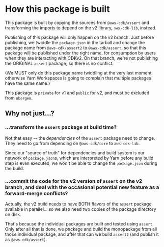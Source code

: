 # How this package is built

This package is built by copying the sources from `@aws-cdk/assert` and
transforming the imports to depend on the v2 library, `aws-cdk-lib`, instead.

Publishing of this package will only happen on the v2 branch. Just before
publishing, we twiddle the `package.json` in the tarball and change the
package name from `@aws-cdk/assert2` to `@aws-cdk/assert`, so that this
package will be published under the right name, for consumption by users when
they are interacting with CDKv2. On that branch, we're not publishing the
ORIGINAL `assert` package, so there is no conflict.

(We MUST only do this package name twiddling at the very last moment, otherwise
Yarn Workspaces is going to complain that multiple packages have the same name.)

This package is `private` for v1 and `public` for v2, and must be
excluded from `ubergen`.

## Why not just...?

### ...transform the `assert` package at build time?

Not that easy -- the *dependencies* of the `assert` package need to change.
They need to go from depending on `@aws-cdk/core` to `aws-cdk-lib`.

Since our "source of truth" for dependencies and build system is our network
of `package.json`s, which are interpreted by Yarn before any build step is
even executed, we won't be able to change the `package.json` during the
build.

### ...commit the code for the v2 version of `assert` on the v2 branch, and deal with the occasional potential new feature as a forward-merge conflicts?

Actually, the v2 build needs to have BOTH flavors of the `assert` package
available in parallel... so we also need two copies of the package directory
on disk.

That's because the individual packages are built and tested using
`assert`. Only after all that is done, we package and build the
monopackage from all those individual package, and after that can we build
`assert2` (and publish it as `@aws-cdk/assert`).
